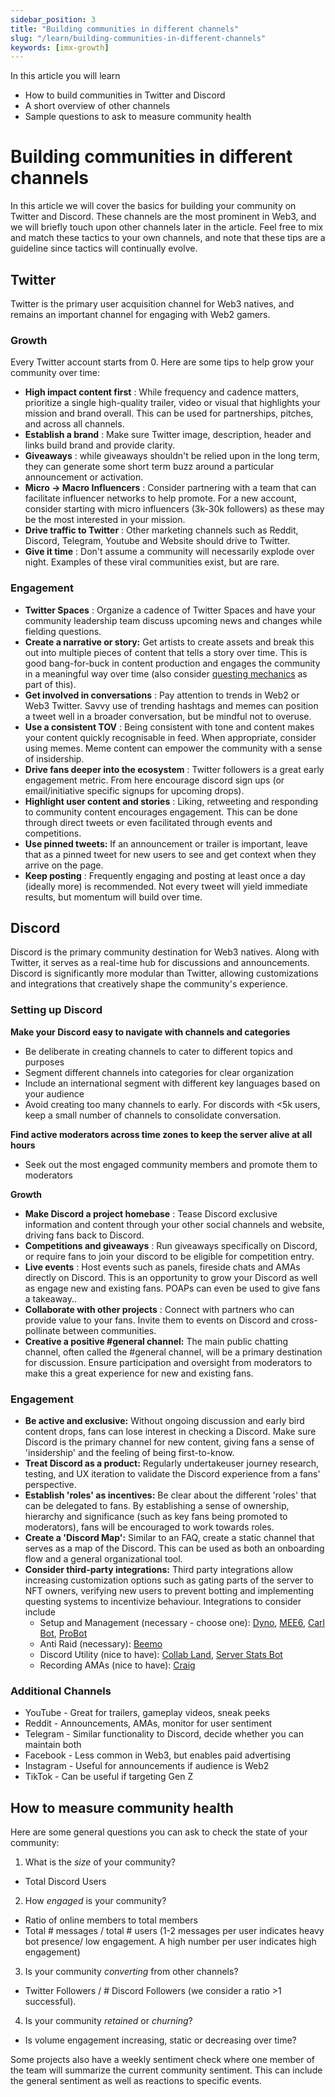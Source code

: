 ```yaml
---
sidebar_position: 3
title: "Building communities in different channels"
slug: "/learn/building-communities-in-different-channels"
keywords: [imx-growth]
---
```

In this article you will learn

- How to build communities in Twitter and Discord
- A short overview of other channels
- Sample questions to ask to measure community health

# Building communities in different channels

In this article we will cover the basics for building your community on Twitter and Discord. These channels are the most prominent in Web3, and we will briefly touch upon other channels later in the article. Feel free to mix and match these tactics to your own channels, and note that these tips are a guideline since tactics will continually evolve.

## **Twitter**

Twitter is the primary user acquisition channel for Web3 natives, and remains an important channel for engaging with Web2 gamers.

### Growth

Every Twitter account starts from 0. Here are some tips to help grow your community over time:

- **High impact content first** : While frequency and cadence matters, prioritize a single high-quality trailer, video or visual that highlights your mission and brand overall. This can be used for partnerships, pitches, and across all channels.
- **Establish a brand** : Make sure Twitter image, description, header and links build brand and provide clarity.
- **Giveaways** : while giveaways shouldn't be relied upon in the long term, they can generate some short term buzz around a particular announcement or activation.
- **Micro -\> Macro Influencers** : Consider partnering with a team that can facilitate influencer networks to help promote. For a new account, consider starting with micro influencers (3k-30k followers) as these may be the most interested in your mission.
- **Drive traffic to Twitter** : Other marketing channels such as Reddit, Discord, Telegram, Youtube and Website should drive to Twitter.
- **Give it time** : Don't assume a community will necessarily explode over night. Examples of these viral communities exist, but are rare.

### Engagement

- **Twitter Spaces** : Organize a cadence of Twitter Spaces and have your community leadership team discuss upcoming news and changes while fielding questions.
- **Create a narrative or story:** Get artists to create assets and break this out into multiple pieces of content that tells a story over time. This is good bang-for-buck in content production and engages the community in a meaningful way over time (also consider [questing mechanics](https://crew3.xyz/) as part of this).
- **Get involved in conversations** : Pay attention to trends in Web2 or Web3 Twitter. Savvy use of trending hashtags and memes can position a tweet well in a broader conversation, but be mindful not to overuse.
- **Use a consistent TOV** : Being consistent with tone and content makes your content quickly recognisable in feed. When appropriate, consider using memes. Meme content can empower the community with a sense of insidership.
- **Drive fans deeper into the ecosystem** : Twitter followers is a great early engagement metric. From here encourage discord sign ups (or email/initiative specific signups for upcoming drops).
- **Highlight user content and stories** : Liking, retweeting and responding to community content encourages engagement. This can be done through direct tweets or even facilitated through events and competitions.
- **Use pinned tweets:** If an announcement or trailer is important, leave that as a pinned tweet for new users to see and get context when they arrive on the page.
- **Keep posting** : Frequently engaging and posting at least once a day (ideally more) is recommended. Not every tweet will yield immediate results, but momentum will build over time.

## Discord

Discord is the primary community destination for Web3 natives. Along with Twitter, it serves as a real-time hub for discussions and announcements. Discord is significantly more modular than Twitter, allowing customizations and integrations that creatively shape the community's experience.

### Setting up Discord

**Make your Discord easy to navigate with channels and categories**

- Be deliberate in creating channels to cater to different topics and purposes
- Segment different channels into categories for clear organization
- Include an international segment with different key languages based on your audience
- Avoid creating too many channels to early. For discords with \<5k users, keep a small number of channels to consolidate conversation.

**Find active moderators across time zones to keep the server alive at all hours**

- Seek out the most engaged community members and promote them to moderators

**Growth**

- **Make Discord a project homebase** : Tease Discord exclusive information and content through your other social channels and website, driving fans back to Discord.
- **Competitions and giveaways** : Run giveaways specifically on Discord, or require fans to join your discord to be eligible for competition entry.
- **Live events** : Host events such as panels, fireside chats and AMAs directly on Discord. This is an opportunity to grow your Discord as well as engage new and existing fans. POAPs can even be used to give fans a takeaway..
- **Collaborate with other projects** : Connect with partners who can provide value to your fans. Invite them to events on Discord and cross-pollinate between communities.
- **Creative a positive #general channel:** The main public chatting channel, often called the #general channel, will be a primary destination for discussion. Ensure participation and oversight from moderators to make this a great experience for new and existing fans.

### Engagement

- **Be active and exclusive:** Without ongoing discussion and early bird content drops, fans can lose interest in checking a Discord. Make sure Discord is the primary channel for new content, giving fans a sense of 'insidership' and the feeling of being first-to-know.
- **Treat Discord as a product:** Regularly undertakeuser journey research, testing, and UX iteration to validate the Discord experience from a fans' perspective.
- **Establish 'roles' as incentives:** Be clear about the different 'roles' that can be delegated to fans. By establishing a sense of ownership, hierarchy and significance (such as key fans being promoted to moderators), fans will be encouraged to work towards roles.
- **Create a 'Discord Map':** Similar to an FAQ, create a static channel that serves as a map of the Discord. This can be used as both an onboarding flow and a general organizational tool.
- **Consider third-party integrations:** Third party integrations allow increasing customization options such as gating parts of the server to NFT owners, verifying new users to prevent botting and implementing questing systems to incentivize behaviour. Integrations to consider include
  - Setup and Management (necessary - choose one): [Dyno](https://dyno.gg/), [MEE6](https://mee6.xyz/), [Carl Bot](https://carl.gg/), [ProBot](https://probot.io/)
  - Anti Raid (necessary): [Beemo](https://beemo.gg/)
  - Discord Utility (nice to have): [Collab Land](https://collab.land/), [Server Stats Bot](https://serverstatsbot.com/)
  - Recording AMAs (nice to have): [Craig](https://craig.chat/)

### Additional Channels

- YouTube - Great for trailers, gameplay videos, sneak peeks
- Reddit - Announcements, AMAs, monitor for user sentiment
- Telegram - Similar functionality to Discord, decide whether you can maintain both
- Facebook - Less common in Web3, but enables paid advertising
- Instagram - Useful for announcements if audience is Web2
- TikTok - Can be useful if targeting Gen Z

## How to measure community health

Here are some general questions you can ask to check the state of your community:

1. What is the _size_ of your community?
  - Total Discord Users
2. How _engaged_ is your community?
  - Ratio of online members to total members
  - Total # messages / total # users (1-2 messages per user indicates heavy bot presence/ low engagement. A high number per user indicates high engagement)
3. Is your community _converting_ from other channels?
  -  Twitter Followers / # Discord Followers (we consider a ratio \>1 successful).
4. Is your community _retained_ or _churning_?
  - Is volume engagement increasing, static or decreasing over time?

Some projects also have a weekly sentiment check where one member of the team will summarize the current community sentiment. This can include the general sentiment as well as reactions to specific events.